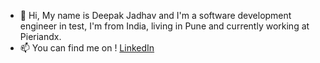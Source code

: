 - 👋 Hi, My name is Deepak Jadhav and I'm a software development engineer in test, I'm from India, living in Pune and currently working at Pieriandx.
- 📫 You can find me on !
[LinkedIn](https://www.linkedin.com/in/deepak-jadhav9224/)



<!---
Deepakrao64/Deepakrao64 is a ✨ special ✨ repository because its `README.md` (this file) appears on your GitHub profile.
You can click the Preview link to take a look at your changes.
--->
